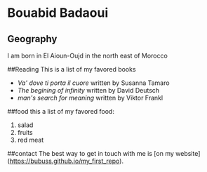 # Bouabid Badaoui

## Geography

I am born in El Aioun-Oujd in the north east of Morocco

##Reading
This is a list of my favored books
- *Va' dove ti porta il cuore* written by Susanna Tamaro
- *The begining of infinity* written by David Deutsch 
- *man's search for  meaning* written by Viktor Frankl

##food
this a list of my favored food:
1. salad
2. fruits
3. red meat

##contact
The best way to get in touch with me is  [on my website] (https://bubuss.github.io/my_first_repo).



